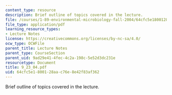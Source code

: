 ```yaml
---
content_type: resource
description: Brief outline of topics covered in the lecture.
file: /courses/1-89-environmental-microbiology-fall-2004/64cfc5e1800128aac76e8e42f83af362_9_23_04.pdf
file_type: application/pdf
learning_resource_types:
- Lecture Notes
license: https://creativecommons.org/licenses/by-nc-sa/4.0/
ocw_type: OCWFile
parent_title: Lecture Notes
parent_type: CourseSection
parent_uid: 9ad29e41-4fec-4c2a-198c-5e52d3dc231e
resourcetype: Document
title: 9_23_04.pdf
uid: 64cfc5e1-8001-28aa-c76e-8e42f83af362
---
```

Brief outline of topics covered in the lecture.